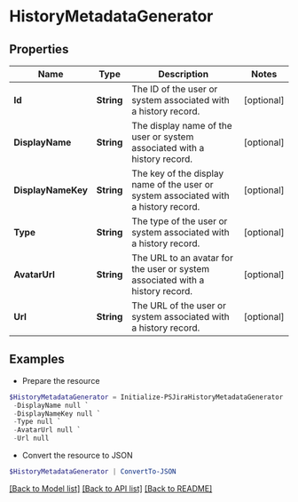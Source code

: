 # HistoryMetadataGenerator
## Properties

Name | Type | Description | Notes
------------ | ------------- | ------------- | -------------
**Id** | **String** | The ID of the user or system associated with a history record. | [optional] 
**DisplayName** | **String** | The display name of the user or system associated with a history record. | [optional] 
**DisplayNameKey** | **String** | The key of the display name of the user or system associated with a history record. | [optional] 
**Type** | **String** | The type of the user or system associated with a history record. | [optional] 
**AvatarUrl** | **String** | The URL to an avatar for the user or system associated with a history record. | [optional] 
**Url** | **String** | The URL of the user or system associated with a history record. | [optional] 

## Examples

- Prepare the resource
```powershell
$HistoryMetadataGenerator = Initialize-PSJiraHistoryMetadataGenerator  -Id null `
 -DisplayName null `
 -DisplayNameKey null `
 -Type null `
 -AvatarUrl null `
 -Url null
```

- Convert the resource to JSON
```powershell
$HistoryMetadataGenerator | ConvertTo-JSON
```

[[Back to Model list]](../README.md#documentation-for-models) [[Back to API list]](../README.md#documentation-for-api-endpoints) [[Back to README]](../README.md)


